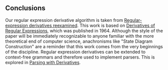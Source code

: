 ## Conclusions


Our regular expression derivative algorithm is taken from [Regular-expression derivatives reexamined][rere].
This work is based on [Derivatives of Regular Expressions][regexp-deriv], which was published in 1964. Although the style of the paper will be immediately recognizable to anyone familiar with the more theoretical end of computer science, anachronisms like "State Diagram Construction" are a reminder that this work comes from the very beginnings of the discipline. Regular expression derivatives can be extended to context-free grammars and therefore used to implement parsers. This is explored in [Parsing with Derivatives][parsing-deriv].

[regexp-deriv]: https://dl.acm.org/doi/pdf/10.1145/321239.321249
[rere]: https://www.khoury.northeastern.edu/home/turon/re-deriv.pdf
[parsing-deriv]: https://matt.might.net/papers/might2011derivatives.pdf
